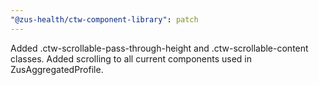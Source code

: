 ```yaml
---
"@zus-health/ctw-component-library": patch
---
```


Added .ctw-scrollable-pass-through-height and .ctw-scrollable-content classes.
Added scrolling to all current components used in ZusAggregatedProfile.
